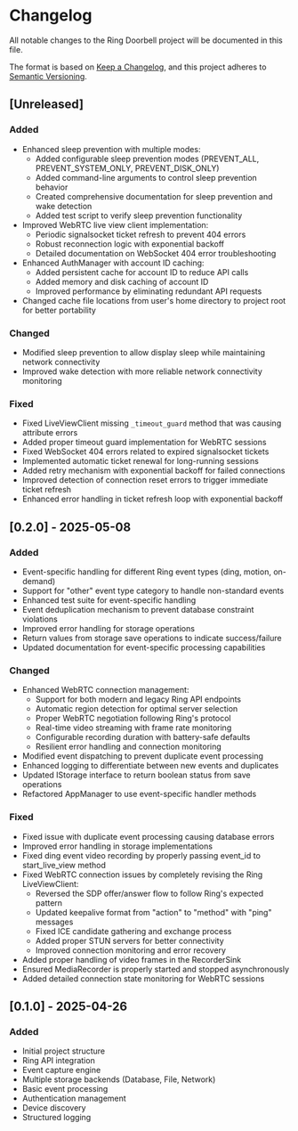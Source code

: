 # Changelog

All notable changes to the Ring Doorbell project will be documented in this file.

The format is based on [Keep a Changelog](https://keepachangelog.com/en/1.0.0/),
and this project adheres to [Semantic Versioning](https://semver.org/spec/v2.0.0.html).

## [Unreleased]

### Added

- Enhanced sleep prevention with multiple modes:
  - Added configurable sleep prevention modes (PREVENT_ALL, PREVENT_SYSTEM_ONLY, PREVENT_DISK_ONLY)
  - Added command-line arguments to control sleep prevention behavior
  - Created comprehensive documentation for sleep prevention and wake detection
  - Added test script to verify sleep prevention functionality
- Improved WebRTC live view client implementation:
  - Periodic signalsocket ticket refresh to prevent 404 errors
  - Robust reconnection logic with exponential backoff
  - Detailed documentation on WebSocket 404 error troubleshooting
- Enhanced AuthManager with account ID caching:
  - Added persistent cache for account ID to reduce API calls
  - Added memory and disk caching of account ID
  - Improved performance by eliminating redundant API requests
- Changed cache file locations from user's home directory to project root for better portability

### Changed

- Modified sleep prevention to allow display sleep while maintaining network connectivity
- Improved wake detection with more reliable network connectivity monitoring

### Fixed

- Fixed LiveViewClient missing `_timeout_guard` method that was causing attribute errors
- Added proper timeout guard implementation for WebRTC sessions
- Fixed WebSocket 404 errors related to expired signalsocket tickets
- Implemented automatic ticket renewal for long-running sessions
- Added retry mechanism with exponential backoff for failed connections
- Improved detection of connection reset errors to trigger immediate ticket refresh
- Enhanced error handling in ticket refresh loop with exponential backoff

## [0.2.0] - 2025-05-08

### Added

- Event-specific handling for different Ring event types (ding, motion, on-demand)
- Support for "other" event type category to handle non-standard events
- Enhanced test suite for event-specific handling
- Event deduplication mechanism to prevent database constraint violations
- Improved error handling for storage operations
- Return values from storage save operations to indicate success/failure
- Updated documentation for event-specific processing capabilities

### Changed

- Enhanced WebRTC connection management:
  - Support for both modern and legacy Ring API endpoints
  - Automatic region detection for optimal server selection
  - Proper WebRTC negotiation following Ring's protocol
  - Real-time video streaming with frame rate monitoring
  - Configurable recording duration with battery-safe defaults
  - Resilient error handling and connection monitoring
- Modified event dispatching to prevent duplicate event processing
- Enhanced logging to differentiate between new events and duplicates
- Updated IStorage interface to return boolean status from save operations
- Refactored AppManager to use event-specific handler methods

### Fixed

- Fixed issue with duplicate event processing causing database errors
- Improved error handling in storage implementations
- Fixed ding event video recording by properly passing event_id to start_live_view method
- Fixed WebRTC connection issues by completely revising the Ring LiveViewClient:
  - Reversed the SDP offer/answer flow to follow Ring's expected pattern
  - Updated keepalive format from "action" to "method" with "ping" messages
  - Fixed ICE candidate gathering and exchange process
  - Added proper STUN servers for better connectivity
  - Improved connection monitoring and error recovery
- Added proper handling of video frames in the RecorderSink
- Ensured MediaRecorder is properly started and stopped asynchronously
- Added detailed connection state monitoring for WebRTC sessions

## [0.1.0] - 2025-04-26

### Added

- Initial project structure
- Ring API integration
- Event capture engine
- Multiple storage backends (Database, File, Network)
- Basic event processing
- Authentication management
- Device discovery
- Structured logging
